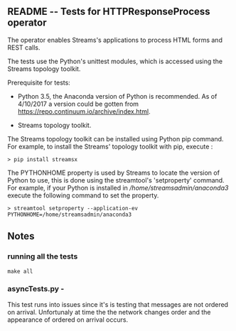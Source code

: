 ## README -- Tests for HTTPResponseProcess operator
The operator enables Streams's applications to process HTML forms and REST calls.


The tests use the Python's unittest modules, which is accessed using the Streams topology toolkit. 

Prerequisite for tests: 

* Python 3.5, the Anaconda version of Python is recommended. As of 4/10/2017 a version could be gotten from https://repo.continuum.io/archive/index.html. 

* Streams topology toolkit. 


The Streams topology toolkit can be installed using Python pip command. For example, to install the Streams' topology toolkit with pip, execute : 

```> pip install streamsx```

The PYTHONHOME property is used by Streams to locate the version of Python to use, this is done using the streamtool's 'setproperty' command.  For example, if your Python is installed in */home/streamsadmin/anaconda3* execute the following command to set the property. 

```> streamtool setproperty --application-ev PYTHONHOME=/home/streamsadmin/anaconda3```

## Notes 


### running all the tests

```make all```


### asyncTests.py - 
This test runs into issues since it's is testing that messages are not ordered on 
arrival. Unfortunaly at time the the network changes order and the appearance
of ordered on arrival occurs. 

